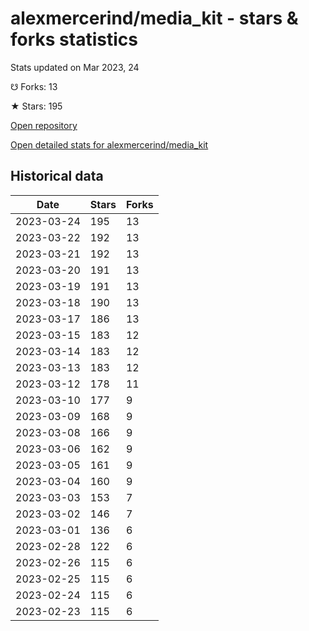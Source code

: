 # alexmercerind/media_kit - stars & forks statistics

Stats updated on Mar 2023, 24

☋ Forks: 13

★ Stars: 195

[Open repository](https://github.com/alexmercerind/media_kit)

[Open detailed stats for alexmercerind/media_kit](https://reviewgithub.com/rep/alexmercerind/media_kit)

## Historical data
| Date | Stars | Forks |
|------|-------|-------|
| 2023-03-24 | 195 | 13 | 
| 2023-03-22 | 192 | 13 | 
| 2023-03-21 | 192 | 13 | 
| 2023-03-20 | 191 | 13 | 
| 2023-03-19 | 191 | 13 | 
| 2023-03-18 | 190 | 13 | 
| 2023-03-17 | 186 | 13 | 
| 2023-03-15 | 183 | 12 | 
| 2023-03-14 | 183 | 12 | 
| 2023-03-13 | 183 | 12 | 
| 2023-03-12 | 178 | 11 | 
| 2023-03-10 | 177 | 9 | 
| 2023-03-09 | 168 | 9 | 
| 2023-03-08 | 166 | 9 | 
| 2023-03-06 | 162 | 9 | 
| 2023-03-05 | 161 | 9 | 
| 2023-03-04 | 160 | 9 | 
| 2023-03-03 | 153 | 7 | 
| 2023-03-02 | 146 | 7 | 
| 2023-03-01 | 136 | 6 | 
| 2023-02-28 | 122 | 6 | 
| 2023-02-26 | 115 | 6 | 
| 2023-02-25 | 115 | 6 | 
| 2023-02-24 | 115 | 6 | 
| 2023-02-23 | 115 | 6 | 

